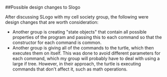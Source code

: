 ##Possible design changes to Slogo 

After discussing SLogo with my cell society group, the following were design changes that are worth consideration:

 - Another group is creating "state objects" that contain all possible properties of the program and passing this to each command so that the constructor for each command is common.  
 - Another group is giving all of the commands to the turtle, which then executes them on itself.  This was done to avoid different parameters for each command, which my group will probably have to deal with using a large if tree.  However, in their approach, the turtle is executing commands that don't affect it, such as math operations.  